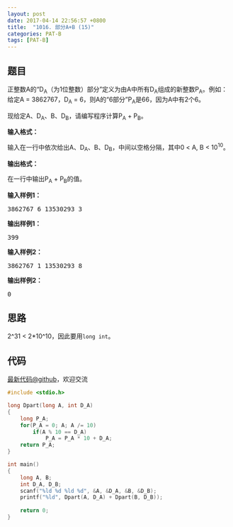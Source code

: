 ```yaml
---
layout: post
date: 2017-04-14 22:56:57 +0800
title:  "1016. 部分A+B (15)"
categories: PAT-B
tags: [PAT-B]
---
```


## 题目

<div id="problemContent">
<p>正整数A的“D<sub>A</sub>（为1位整数）部分”定义为由A中所有D<sub>A</sub>组成的新整数P<sub>A</sub>。例如：给定A = 3862767，D<sub>A</sub> = 6，则A的“6部分”P<sub>A</sub>是66，因为A中有2个6。</p>
<p>现给定A、D<sub>A</sub>、B、D<sub>B</sub>，请编写程序计算P<sub>A</sub> + P<sub>B</sub>。</p>
<p><b>
输入格式：
</b></p>
<p>输入在一行中依次给出A、D<sub>A</sub>、B、D<sub>B</sub>，中间以空格分隔，其中0 &lt; A, B &lt; 10<sup>10</sup>。</p>
<p><b>
输出格式：
</b></p>
<p>在一行中输出P<sub>A</sub> + P<sub>B</sub>的值。
</p>
<b>输入样例1：</b><pre>
3862767 6 13530293 3
</pre>
<b>输出样例1：</b><pre>
399
</pre>
<b>输入样例2：</b><pre>
3862767 1 13530293 8
</pre>
<b>输出样例2：</b><pre>
0
</pre>
</div>

## 思路

2^31 < 2*10^10，因此要用`long int`。

## 代码

[最新代码@github](https://github.com/OliverLew/PAT/blob/master/PATBasic/1016.c)，欢迎交流
```c
#include <stdio.h>

long Dpart(long A, int D_A)
{
    long P_A;
    for(P_A = 0; A; A /= 10)
        if(A % 10 == D_A)
            P_A = P_A * 10 + D_A;
    return P_A;
}

int main()
{
    long A, B;
    int D_A, D_B;
    scanf("%ld %d %ld %d", &A, &D_A, &B, &D_B);
    printf("%ld", Dpart(A, D_A) + Dpart(B, D_B));
    
    return 0;
}

```